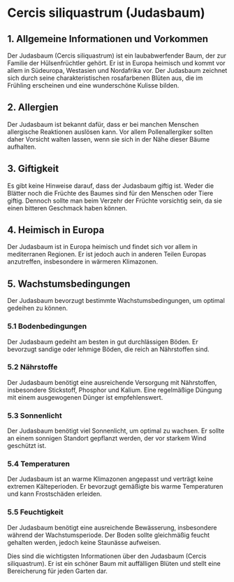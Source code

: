 # Cercis siliquastrum (Judasbaum)

## 1. Allgemeine Informationen und Vorkommen
Der Judasbaum (Cercis siliquastrum) ist ein laubabwerfender Baum, der zur Familie der Hülsenfrüchtler gehört. Er ist in Europa heimisch und kommt vor allem in Südeuropa, Westasien und Nordafrika vor. Der Judasbaum zeichnet sich durch seine charakteristischen rosafarbenen Blüten aus, die im Frühling erscheinen und eine wunderschöne Kulisse bilden.

## 2. Allergien
Der Judasbaum ist bekannt dafür, dass er bei manchen Menschen allergische Reaktionen auslösen kann. Vor allem Pollenallergiker sollten daher Vorsicht walten lassen, wenn sie sich in der Nähe dieser Bäume aufhalten.

## 3. Giftigkeit
Es gibt keine Hinweise darauf, dass der Judasbaum giftig ist. Weder die Blätter noch die Früchte des Baumes sind für den Menschen oder Tiere giftig. Dennoch sollte man beim Verzehr der Früchte vorsichtig sein, da sie einen bitteren Geschmack haben können.

## 4. Heimisch in Europa
Der Judasbaum ist in Europa heimisch und findet sich vor allem in mediterranen Regionen. Er ist jedoch auch in anderen Teilen Europas anzutreffen, insbesondere in wärmeren Klimazonen.

## 5. Wachstumsbedingungen
Der Judasbaum bevorzugt bestimmte Wachstumsbedingungen, um optimal gedeihen zu können.

### 5.1 Bodenbedingungen
Der Judasbaum gedeiht am besten in gut durchlässigen Böden. Er bevorzugt sandige oder lehmige Böden, die reich an Nährstoffen sind.

### 5.2 Nährstoffe
Der Judasbaum benötigt eine ausreichende Versorgung mit Nährstoffen, insbesondere Stickstoff, Phosphor und Kalium. Eine regelmäßige Düngung mit einem ausgewogenen Dünger ist empfehlenswert.

### 5.3 Sonnenlicht
Der Judasbaum benötigt viel Sonnenlicht, um optimal zu wachsen. Er sollte an einem sonnigen Standort gepflanzt werden, der vor starkem Wind geschützt ist.

### 5.4 Temperaturen
Der Judasbaum ist an warme Klimazonen angepasst und verträgt keine extremen Kälteperioden. Er bevorzugt gemäßigte bis warme Temperaturen und kann Frostschäden erleiden.

### 5.5 Feuchtigkeit
Der Judasbaum benötigt eine ausreichende Bewässerung, insbesondere während der Wachstumsperiode. Der Boden sollte gleichmäßig feucht gehalten werden, jedoch keine Staunässe aufweisen.

Dies sind die wichtigsten Informationen über den Judasbaum (Cercis siliquastrum). Er ist ein schöner Baum mit auffälligen Blüten und stellt eine Bereicherung für jeden Garten dar.
